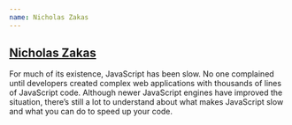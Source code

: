 ```yaml
---
name: Nicholas Zakas
---
```

## [Nicholas Zakas](http://www.nczonline.net/)

For much of its existence, JavaScript has been slow. No one complained until
developers created complex web applications with thousands of lines of
JavaScript code. Although newer JavaScript engines have improved the situation,
there’s still a lot to understand about what makes JavaScript slow and what you
can do to speed up your code.
